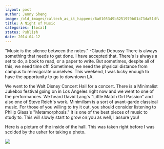 ```yaml
---
layout: post
author: Jenny Sheng
image: /old_images/caltech_as_it_happens/6a0105349b8251970b01a73da51dfa970d.jpg
title: A Night of Music
categories: [local]
status: Publish
date: 2014-04-12
---
```


"Music is the silence between the notes."
-Claude Debussy
There is always something that needs to get done. I have accepted that. There's is always a set to do, a book to read, or a paper to write. But sometimes, despite all of this, we need time off. Sometimes, we need the physical distance from campus to reinvigorate ourselves. This weekend, I was lucky enough to have the opportunity to go to downtown LA.

We went to the Walt Disney Concert Hall for a concert. There is a Minimalist Jukebox festival going on in Los Angeles right now and we went to one of the performances. We heard David Lang's "Little Match Girl Passion" and also one of Steve Reich's work. Minimilism is a sort of avant-garde classical music. For those of you willing to try it out, you should consider listening to Philip Glass's "Metamorphosis." It is one of the best pieces of music to study to. This will slowly start to grow on you as well, I assure you!

Here is a picture of the inside of the hall. This was taken right before I was scolded by the usher for taking a photo.


![](/old_images/caltech_as_it_happens/6a0105349b8251970b01a3fcea6a29970b.jpg)


